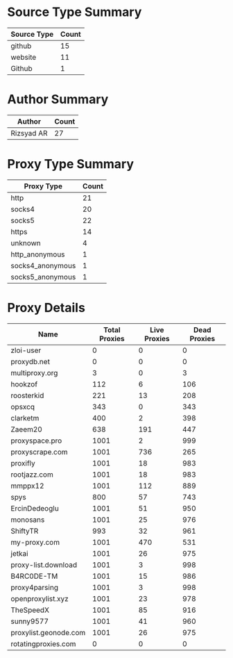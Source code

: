 # Source Type Summary

| Source Type | Count |
|-------------|-------|
| github | 15 |
| website | 11 |
| Github | 1 |


# Author Summary

| Author | Count |
|--------|-------|
| Rizsyad AR | 27 |


# Proxy Type Summary

| Proxy Type | Count |
|------------|-------|
| http | 21 |
| socks4 | 20 |
| socks5 | 22 |
| https | 14 |
| unknown | 4 |
| http_anonymous | 1 |
| socks4_anonymous | 1 |
| socks5_anonymous | 1 |


# Proxy Details

| Name | Total Proxies | Live Proxies | Dead Proxies |
|------|---------------|--------------|---------------|
| zloi-user | 0 | 0 | 0 |
| proxydb.net | 0 | 0 | 0 |
| multiproxy.org | 3 | 0 | 3 |
| hookzof | 112 | 6 | 106 |
| roosterkid | 221 | 13 | 208 |
| opsxcq | 343 | 0 | 343 |
| clarketm | 400 | 2 | 398 |
| Zaeem20 | 638 | 191 | 447 |
| proxyspace.pro | 1001 | 2 | 999 |
| proxyscrape.com | 1001 | 736 | 265 |
| proxifly | 1001 | 18 | 983 |
| rootjazz.com | 1001 | 18 | 983 |
| mmppx12 | 1001 | 112 | 889 |
| spys | 800 | 57 | 743 |
| ErcinDedeoglu | 1001 | 51 | 950 |
| monosans | 1001 | 25 | 976 |
| ShiftyTR | 993 | 32 | 961 |
| my-proxy.com | 1001 | 470 | 531 |
| jetkai | 1001 | 26 | 975 |
| proxy-list.download | 1001 | 3 | 998 |
| B4RC0DE-TM | 1001 | 15 | 986 |
| proxy4parsing | 1001 | 3 | 998 |
| openproxylist.xyz | 1001 | 23 | 978 |
| TheSpeedX | 1001 | 85 | 916 |
| sunny9577 | 1001 | 41 | 960 |
| proxylist.geonode.com | 1001 | 26 | 975 |
| rotatingproxies.com | 0 | 0 | 0 |
